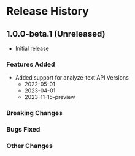 # Release History

## 1.0.0-beta.1 (Unreleased)

- Initial release

### Features Added

- Added support for analyze-text API Versions
  - 2022-05-01
  - 2023-04-01
  - 2023-11-15-preview

### Breaking Changes

### Bugs Fixed

### Other Changes
